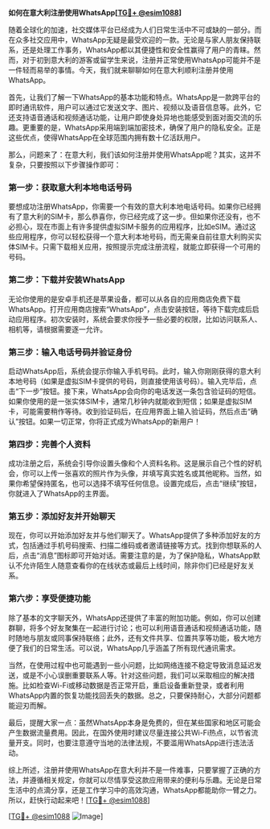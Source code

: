 **如何在意大利注册使用WhatsApp[[TG💪+ @esim1088](https://t.me/s/esim1088)]**

随着全球化的加速，社交媒体平台已经成为人们日常生活中不可或缺的一部分。而在众多社交应用中，WhatsApp无疑是最受欢迎的一款。无论是与家人朋友保持联系，还是处理工作事务，WhatsApp都以其便捷性和安全性赢得了用户的青睐。然而，对于初到意大利的游客或留学生来说，注册并正常使用WhatsApp可能并不是一件轻而易举的事情。今天，我们就来聊聊如何在意大利顺利注册并使用WhatsApp。

首先，让我们了解一下WhatsApp的基本功能和特点。WhatsApp是一款跨平台的即时通讯软件，用户可以通过它发送文字、图片、视频以及语音信息等。此外，它还支持语音通话和视频通话功能，让用户即使身处异地也能感受到面对面交流的乐趣。更重要的是，WhatsApp采用端到端加密技术，确保了用户的隐私安全。正是这些优点，使得WhatsApp在全球范围内拥有数十亿活跃用户。

那么，问题来了：在意大利，我们该如何注册并使用WhatsApp呢？其实，这并不复杂，只要按照以下步骤操作即可：

### 第一步：获取意大利本地电话号码

要想成功注册WhatsApp，你需要一个有效的意大利本地电话号码。如果你已经拥有了意大利的SIM卡，那么恭喜你，你已经完成了这一步。但如果你还没有，也不必担心，现在市面上有许多提供虚拟SIM卡服务的应用程序，比如eSIM。通过这些应用程序，你可以轻松获得一个意大利本地号码，而无需亲自前往意大利购买实体SIM卡。只需下载相关应用，按照提示完成注册流程，就能立即获得一个可用的号码。

### 第二步：下载并安装WhatsApp

无论你使用的是安卓手机还是苹果设备，都可以从各自的应用商店免费下载WhatsApp。打开应用商店搜索“WhatsApp”，点击安装按钮，等待下载完成后启动应用程序。初次安装时，系统会要求你授予一些必要的权限，比如访问联系人、相机等，请根据需要逐一允许。

### 第三步：输入电话号码并验证身份

启动WhatsApp后，系统会提示你输入手机号码。此时，输入你刚刚获得的意大利本地号码（如果是虚拟SIM卡提供的号码，则直接使用该号码）。输入完毕后，点击“下一步”按钮。接下来，WhatsApp会向你的电话发送一条包含验证码的短信。如果你使用的是一张实体SIM卡，通常几秒钟内就能收到短信；如果是虚拟SIM卡，可能需要稍作等待。收到验证码后，在应用界面上输入验证码，然后点击“确认”按钮。如果一切正常，你将正式成为WhatsApp的新用户！

### 第四步：完善个人资料

成功注册之后，系统会引导你设置头像和个人资料名称。这是展示自己个性的好机会，你可以上传一张喜欢的照片作为头像，并填写真实姓名或其他昵称。当然，如果你希望保持匿名，也可以选择不填写任何信息。设置完成后，点击“继续”按钮，你就进入了WhatsApp的主界面。

### 第五步：添加好友并开始聊天

现在，你可以开始添加好友并与他们聊天了。WhatsApp提供了多种添加好友的方式，包括通过手机号码搜索、扫描二维码或者邀请链接等方式。找到你想联系的人后，点击“消息”图标即可开始对话。需要注意的是，为了保护隐私，WhatsApp默认不允许陌生人随意查看你的在线状态或最后上线时间，除非你们已经是好友关系。

### 第六步：享受便捷功能

除了基本的文字聊天外，WhatsApp还提供了丰富的附加功能。例如，你可以创建群聊，将多个好友聚集在一起进行讨论；也可以利用语音通话和视频通话功能，随时随地与朋友或同事保持联络；此外，还有文件共享、位置共享等功能，极大地方便了我们的日常生活。可以说，WhatsApp几乎涵盖了所有现代通讯需求。

当然，在使用过程中也可能遇到一些小问题，比如网络连接不稳定导致消息延迟发送，或是不小心误删重要联系人等。针对这些问题，我们可以采取相应的解决措施。比如检查Wi-Fi或移动数据是否正常开启，重启设备重新登录，或者利用WhatsApp内置的恢复功能找回丢失的数据。总之，只要保持耐心，大部分问题都能迎刃而解。

最后，提醒大家一点：虽然WhatsApp本身是免费的，但在某些国家和地区可能会产生数据流量费用。因此，在国外使用时建议尽量连接公共Wi-Fi热点，以节省流量开支。同时，也要注意遵守当地的法律法规，不要滥用WhatsApp进行违法活动。

综上所述，注册并使用WhatsApp在意大利并不是一件难事，只要掌握了正确的方法，并遵循相关规定，你就可以尽情享受这款应用带来的便利与乐趣。无论是日常生活中的点滴分享，还是工作学习中的高效沟通，WhatsApp都能助你一臂之力。所以，赶快行动起来吧！[[TG💪+ @esim1088](https://t.me/s/esim1088)]

[[TG💪+ @esim1088](https://t.me/s/esim1088) ![Image](https://i.postimg.cc/4NQfJmqS/Snipaste-2025-05-13-00-14-12.png)]